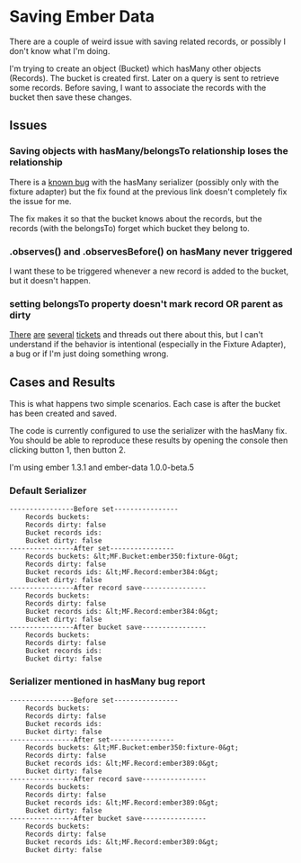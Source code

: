 Saving Ember Data
=================

There are a couple of weird issue with saving related records, or possibly I don't know what I'm doing.

I'm trying to create an object (Bucket) which hasMany other objects (Records). The bucket is created first.
Later on a query is sent to retrieve some records. Before saving, I want to associate the records with the bucket then save these changes.

Issues
------

### Saving objects with  hasMany/belongsTo relationship loses the relationship

There is a [known bug](http://discuss.emberjs.com/t/ember-data-fixture-adapter-saving-record-loses-has-many-relationships/2821)
with the hasMany serializer (possibly only with the fixture adapter) but the fix found at the previous link doesn't completely fix the issue for me.

The fix makes it so that the bucket knows about the records, but the records (with the belongsTo) forget which bucket they belong to.

### .observes() and .observesBefore() on hasMany never triggered

I want these to be triggered whenever a new record is added to the bucket, but it doesn't happen. 

### setting belongsTo property doesn't mark record OR parent as dirty

[There](http://stackoverflow.com/questions/19998523/how-do-i-make-the-parent-dirty-when-i-change-a-hasmany-belongsto-relationship-in)
[are](https://github.com/ebryn/ember-model/pull/260)
[several](https://github.com/ebryn/ember-model/issues/157)
[tickets](https://github.com/emberjs/data/issues/866)
and threads out there about this, but I can't understand if the behavior is intentional (especially in the Fixture Adapter), a bug or if
I'm just doing something wrong.


Cases and Results
-----------------

This is what happens two simple scenarios. Each case is after the bucket has been created and saved.

The code is currently configured to use the serializer with the hasMany fix. You should be able to reproduce these results by opening the console then clicking button 1, then button 2.

I'm using ember 1.3.1 and ember-data 1.0.0-beta.5</p>

### Default Serializer

```
----------------Before set----------------
    Records buckets: 
    Records dirty: false
    Bucket records ids: 
    Bucket dirty: false
----------------After set----------------
    Records buckets: &lt;MF.Bucket:ember350:fixture-0&gt;
    Records dirty: false
    Bucket records ids: &lt;MF.Record:ember384:0&gt;
    Bucket dirty: false
----------------After record save----------------
    Records buckets: 
    Records dirty: false
    Bucket records ids: &lt;MF.Record:ember384:0&gt;
    Bucket dirty: false
----------------After bucket save----------------
    Records buckets: 
    Records dirty: false
    Bucket records ids: 
    Bucket dirty: false
```

### Serializer mentioned in hasMany bug report

```
----------------Before set----------------
    Records buckets: 
    Records dirty: false
    Bucket records ids: 
    Bucket dirty: false
----------------After set----------------
    Records buckets: &lt;MF.Bucket:ember350:fixture-0&gt;
    Records dirty: false
    Bucket records ids: &lt;MF.Record:ember389:0&gt;
    Bucket dirty: false
----------------After record save----------------
    Records buckets: 
    Records dirty: false
    Bucket records ids: &lt;MF.Record:ember389:0&gt;
    Bucket dirty: false
----------------After bucket save----------------
    Records buckets: 
    Records dirty: false
    Bucket records ids: &lt;MF.Record:ember389:0&gt;
    Bucket dirty: false
```


